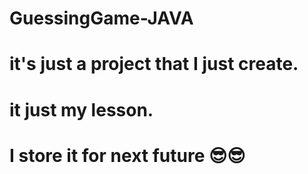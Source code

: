 # GuessingGame-JAVA
# it's just a project that I just create.
# it just my lesson.
# I store it for next future 😎😎
